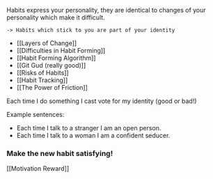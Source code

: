Habits express your personality, they are identical to changes of your personality which make it difficult.
	
	-> Habits which stick to you are part of your identity

- [[Layers of Change]]
- [[Difficulties in Habit Forming]]
- [[Habit Forming Algorithm]]
- [[Git Gud (really good)]]
- [[Risks of Habits]]
- [[Habit Tracking]]
- [[The Power of Friction]]

Each time I do something I cast vote for my identity (good or bad!)

Example sentences:
- Each time I talk to a stranger I am an open person.
- Each time I talk to a woman I am a confident seducer.



### Make the new habit satisfying!

[[Motivation Reward]]


